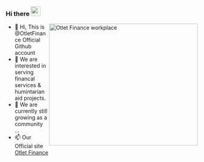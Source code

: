 ### Hi there <img src="https://media.giphy.com/media/hvRJCLFzcasrR4ia7z/giphy.gif" width="25px">

<img align="right" alt="Otlet Finance workplace" src="https://media.giphy.com/media/26tn33aiTi1jkl6H6/giphy.gif" width="390" height="320" />


- 👋 Hi, This is @OtletFinance Official Github account
- 👀 We are interested in serving financal services & humintarian aid projects.
- 🌱 We are currently still growing as a community ...
- 📫 Our Official site [Otlet Finance](https://otlet.finance/)



<!---
OtletFinance/OtletFinance is a ✨ special ✨ repository because its `README.md` (this file) appears on your GitHub profile.
You can click the Preview link to take a look at your changes.
--->
